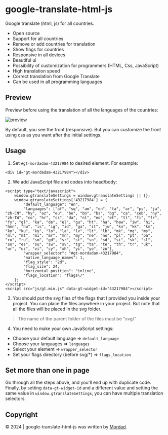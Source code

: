 # google-translate-html-js

Google translate (html, js) for all countries.

-   Open source
-   Support for all countries
-   Remove or add countries for translation
-   Show flags for countries
-   Responsive in all devices
-   Beautiful ui
-   Possibility of customization for programmers (HTML, Css, JavaScript)
-   High translation speed
-   Correct translation from Google Translate
-   Can be used in all programming languages

## Preview
Preview before using the translation of all the languages ​​of the countries:

![preview](https://github.com/mordadam/google-translate-html-js/assets/170112182/8995d201-8c7d-4476-9377-92d0b6a067df)

By default, you see the front (responsive). But you can customize the front using css as you want after the initial settings.

## Usage

1. Set `#gt-mordadam-43217984` to desired element. For example:

```
<div id="gt-mordadam-43217984"></div>
```


2. We add JavaScript file and codes into head/body:
```
<script type="text/javascript">
    window.gtranslateSettings = window.gtranslateSettings || {};
    window.gtranslateSettings['43217984'] = {
        "default_language": "en",
        "languages": ["af", "sq", "am", "en", "fa", "ar", "ps", "ja", "zh-CN", "hy", "az", "eu", "be", "bn", "bs", "bg", "ca", "ceb", "ny", "zh-TW", "co", "hr", "cs", "da", "nl", "eo", "et", "tl", "fi", "fr", "fy", "gl", "ka", "de", "el", "gu", "ht", "ha", "haw", "iw", "hi", "hmn", "hu", "is", "ig", "id", "ga", "it", "jw", "kn", "kk", "km", "ko", "ku", "ky", "lo", "la", "lv", "lt", "lb", "mk", "mg", "ms", "ml", "mt", "mi", "mr", "mn", "my", "ne", "no", "pl", "pt", "pa", "ro", "ru", "sm", "gd", "sr", "st", "sn", "sd", "si", "sk", "sl", "so", "es", "su", "sw", "sv", "tg", "ta", "te", "th", "tr", "uk", "ur", "uz", "vi", "cy", "xh", "yi", "yo", "zu"],
        "wrapper_selector": "#gt-mordadam-43217984",
        "native_language_names": 1,
        "flag_style": "2d",
        "flag_size": 24,
        "horizontal_position": "inline",
        "flags_location": "flags\/"
    };
</script>
<script src="js/gt.min.js" data-gt-widget-id="43217984"></script>
```

3. You should put the svg files of the flags that I provided you inside your project.
You can place the files anywhere in your project. But note that all the files will be placed in the svg folder.
> The name of the parent folder of the files must be "svg/"

4. You need to make your own JavaScript settings:

- Choose your default language             => `default_language`
- Choose your languages                    => `languages`
- Select your element                      => `wrapper_selector`
- Set your flags directory (before svg/*)  => `flags_location`

## Set more than one in page

Go through all the steps above, and you'll end up with duplicate code. Finally, by setting `data-gt-widget-id` and a different value and setting the same value in `window.gtranslateSettings`, you can have multiple translation selectors.

## Copyright
© 2024 | google-translate-html-js was written by [Mordad](https://mkhezerlou.ir).

